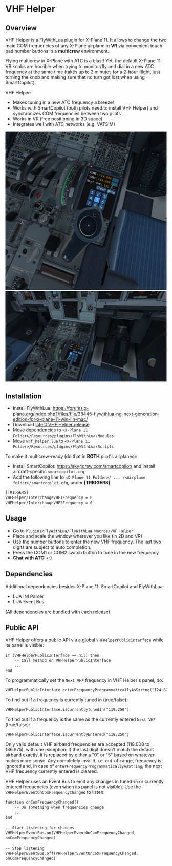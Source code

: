 # VHF Helper

## Overview

VHF Helper is a FlyWithLua plugin for X-Plane 11. It allows to change the two main COM frequencies of any X-Plane airplane in **VR** via convenient touch pad number buttons in a **multicrew** environment.

Flying multicrew in X-Plane with ATC is a blast! Yet, the default X-Plane 11 VR knobs are horrible when trying to monitor/fly and dial in a new ATC frequency at the same time (takes up to 2 minutes for a 2-hour flight, just turning the knob and making sure that no turn got lost when using SmartCopilot).

VHF Helper:
* Makes tuning in a new ATC frequency a breeze!
* Works with SmartCopilot (both pilots need to install VHF Helper) and synchronizes COM frequencies between two pilots
* Works in VR (free positioning in 3D space)
* Integrates well with ATC networks (e.g. VATSIM)

![VHF Helper Screenshot](screenshots/VHFHelperScreenshot2.png "VHF Helper Screenshot")
![VHF Helper Video](screenshots/VHFHelperUsageVideo.gif "VHF Helper Video")

## Installation

* Install FlyWithLua: https://forums.x-plane.org/index.php?/files/file/38445-flywithlua-ng-next-generation-edition-for-x-plane-11-win-lin-mac/
* Download [latest VHF Helper release](https://github.com/VerticalLongboard/xplane-vhf-helper/releases/latest)
* Move dependencies to `<X-Plane 11 Folder>/Resources/plugins/FlyWithLua/Modules`
* Move `vhf_helper.lua` to `<X-Plane 11 Folder>/Resources/plugins/FlyWithLua/Scripts`

To make it multicrew-ready (do that in **BOTH** pilot's airplanes):

* Install SmartCopilot: https://sky4crew.com/smartcopilot/ and install aircraft-specific `smartcopilot.cfg`
* Add the following line to `<X-Plane 11 Folder>/ ... /<Airplane folder>/smartcopilot.cfg`, under **[TRIGGERS]**
```text
[TRIGGERS]
VHFHelper/InterchangeVHF1Frequency = 0
VHFHelper/InterchangeVHF2Frequency = 0
```

## Usage

* Go to `Plugins/FlyWithLua/FlyWithLua Macros/VHF Helper`
* Place and scale the window wherever you like (in 2D and VR)
* Use the number buttons to enter the new VHF frequency. The last two digits are subject to auto completion.
* Press the COM1 or COM2 switch button to tune in the new frequency
* **Chat with ATC! :-)**

## Dependencies

Additional dependencies besides X-Plane 11, SmartCopilot and FlyWithLua:
- LUA INI Parser
- LUA Event Bus

(All dependencies are bundled with each release)

## Public API

VHF Helper offers a public API via a global `VHFHelperPublicInterface` while its panel is visible:
```text
if (VHFHelperPublicInterface ~= nil) then
	-- Call method on VHFHelperPublicInterface
	...
end
```

To programmatically set the `Next VHF` frequency in VHF Helper's panel, do:
```text
VHFHelperPublicInterface.enterFrequencyProgrammaticallyAsString("124.800")
```

To find out if a frequency is currently tuned in (true/false):
```text
VHFHelperPublicInterface.isCurrentlyTunedIn("119.250")
```

To find out if a frequency is the same as the currently entered `Next VHF` (true/false):
```text
VHFHelperPublicInterface.isCurrentlyEntered("119.250")
```

Only valid default VHF airband frequencies are accepted (118.000 to 136.975), with one exception: If the last digit doesn't match the default airband exactly, it is replaced by either a "0" or "5" based on whatever makes more sense. Any completely invalid, i.e. out-of-range, frequency is ignored and, in case of `enterFrequencyProgrammaticallyAsString`, the next VHF frequency currently entered is cleared.

VHF Helper uses an Event Bus to emit any changes in tuned-in or currently entered frequencies (even when its panel is not visible). Use the `VHFHelperEventOnComFrequencyChanged` to listen:
```text
function onComFrequencyChanged()
	-- Do something when frequencies change
	...
end

-- Start listening for changes
VHFHelperEventBus.on(VHFHelperEventOnComFrequencyChanged, onComFrequencyChanged)

-- Stop listening
VHFHelperEventBus.off(VHFHelperEventOnComFrequencyChanged, onComFrequencyChanged)
```